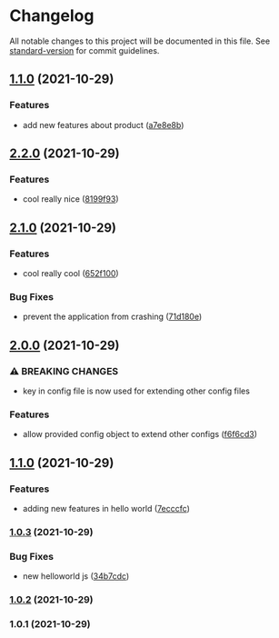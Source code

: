 # Changelog

All notable changes to this project will be documented in this file. See [standard-version](https://github.com/conventional-changelog/standard-version) for commit guidelines.

## [1.1.0](https://github.com/Lughnizaid/automatic-commit/compare/v2.2.0...v1.1.0) (2021-10-29)


### Features

* add new features about product ([a7e8e8b](https://github.com/Lughnizaid/automatic-commit/commit/a7e8e8b8c5b5421ff95b40fb520ec1f52f082e58))

## [2.2.0](https://github.com/Lughnizaid/automatic-commit/compare/v2.1.0...v2.2.0) (2021-10-29)


### Features

* cool really nice ([8199f93](https://github.com/Lughnizaid/automatic-commit/commit/8199f93ddc02715d051535b3eb62e2c9e67564e3))

## [2.1.0](https://github.com/Lughnizaid/automatic-commit/compare/v2.0.0...v2.1.0) (2021-10-29)


### Features

* cool really cool ([652f100](https://github.com/Lughnizaid/automatic-commit/commit/652f10033888b5eb174715f1c26ea0f214e3930d))


### Bug Fixes

* prevent the application from crashing ([71d180e](https://github.com/Lughnizaid/automatic-commit/commit/71d180e05d5017ef29e5e337ada534e8a35c11e0))

## [2.0.0](https://github.com/Lughnizaid/automatic-commit/compare/v1.1.0...v2.0.0) (2021-10-29)


### ⚠ BREAKING CHANGES

* key in config file is now used for extending other config files

### Features

* allow provided config object to extend other configs ([f6f6cd3](https://github.com/Lughnizaid/automatic-commit/commit/f6f6cd371cc875cf86719a5bb0af3b9873687047))

## [1.1.0](https://github.com/Lughnizaid/automatic-commit/compare/v1.0.3...v1.1.0) (2021-10-29)


### Features

* adding new features in hello world ([7ecccfc](https://github.com/Lughnizaid/automatic-commit/commit/7ecccfc36c99ebd72a9f1a37577f9c9e80c66956))

### [1.0.3](https://github.com/Lughnizaid/automatic-commit/compare/v1.0.2...v1.0.3) (2021-10-29)


### Bug Fixes

* new helloworld js ([34b7cdc](https://github.com/Lughnizaid/automatic-commit/commit/34b7cdca845dfb2fb577d67d4eece6e4c6e44747))

### [1.0.2](https://github.com/Lughnizaid/automatic-commit/compare/v1.0.1...v1.0.2) (2021-10-29)

### 1.0.1 (2021-10-29)
